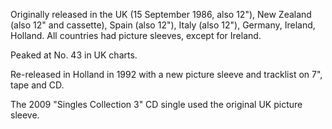 Originally released in the UK (15 September 1986, also 12"), New Zealand (also 12" and cassette), Spain (also 12"), Italy (also 12"), Germany, Ireland, Holland. All countries had picture sleeves, except for Ireland.

Peaked at No. 43 in UK charts.

Re-released in Holland in 1992 with a new picture sleeve and tracklist on 7", tape and CD.

The 2009 "Singles Collection 3" CD single used the original UK picture sleeve.
